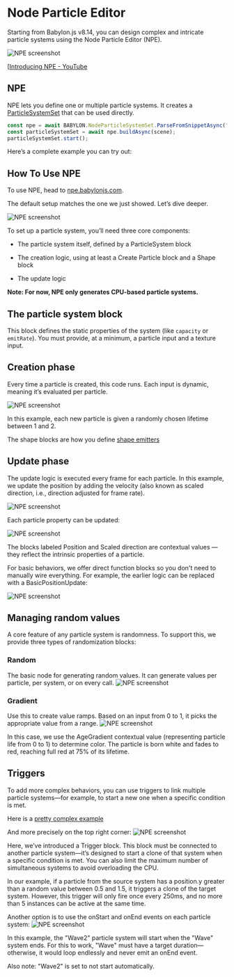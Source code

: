 # Node Particle Editor

Starting from Babylon.js v8.14, you can design complex and intricate particle systems using the Node Particle Editor (NPE).

![NPE screenshot](/img/tools/npe/01.jpg)

[[Introducing NPE - YouTube](https://www.youtube.com/watch?v=oATijHvVfek&ab_channel=SLCCUniversalAccess)

## NPE

NPE lets you define one or multiple particle systems. It creates a [ParticleSystemSet](/features/featuresDeepDive/particles/particle_system/particleHelper#ParticleSystemSet) that can be used directly.

```javascript
const npe = await BABYLON.NodeParticleSystemSet.ParseFromSnippetAsync("#8O4BJ2");
const particleSystemSet = await npe.buildAsync(scene);
particleSystemSet.start();
```

Here’s a complete example you can try out:

<Playground id="#P96UPW" title="NPE" description="Complete example of using a system set from NPE."/>

## How To Use NPE

To use NPE, head to [npe.babylonjs.com](https://npe.babylonjs.com).

The default setup matches the one we just showed. Let’s dive deeper.

![NPE screenshot](/img/tools/npe/02.jpg)

To set up a particle system, you’ll need three core components:

- The particle system itself, defined by a ParticleSystem block

- The creation logic, using at least a Create Particle block and a Shape block

- The update logic

**Note: For now, NPE only generates CPU-based particle systems.**

## The particle system block
This block defines the static properties of the system (like `capacity` or `emitRate`). You must provide, at a minimum, a particle input and a texture input.

## Creation phase
Every time a particle is created, this code runs. Each input is dynamic, meaning it’s evaluated per particle.

![NPE screenshot](/img/tools/npe/03..jpg)

In this example, each new particle is given a randomly chosen lifetime between 1 and 2.

The shape blocks are how you define [shape emitters](/features/featuresDeepDive/particles/particle_system/shape_emitters)

## Update phase

The update logic is executed every frame for each particle. In this example, we update the position by adding the velocity (also known as scaled direction, i.e., direction adjusted for frame rate).

![NPE screenshot](/img/tools/npe/04.jpg)

Each particle property can be updated:

![NPE screenshot](/img/tools/npe/05.jpg)

The blocks labeled Position and Scaled direction are contextual values — they reflect the intrinsic properties of a particle.

For basic behaviors, we offer direct function blocks so you don't need to manually wire everything. For example, the earlier logic can be replaced with a BasicPositionUpdate:

![NPE screenshot](/img/tools/npe/06.jpg)

## Managing random values

A core feature of any particle system is randomness. To support this, we provide three types of randomization blocks:

### Random

The basic node for generating random values. It can generate values per particle, per system, or on every call.
![NPE screenshot](/img/tools/npe/07.jpg)

### Gradient

Use this to create value ramps. Based on an input from 0 to 1, it picks the appropriate value from a range.
![NPE screenshot](/img/tools/npe/08.jpg)

In this case, we use the AgeGradient contextual value (representing particle life from 0 to 1) to determine color. The particle is born white and fades to red, reaching full red at 75% of its lifetime.

## Triggers

To add more complex behaviors, you can use triggers to link multiple particle systems—for example, to start a new one when a specific condition is met.

Here is a [pretty complex example](https://npe.babylonjs.com#K6F1ZB#1)

And more precisely on the top right corner:
![NPE screenshot](/img/tools/npe/09.jpg)

Here, we’ve introduced a Trigger block. This block must be connected to another particle system—it’s designed to start a clone of that system when a specific condition is met.
You can also limit the maximum number of simultaneous systems to avoid overloading the CPU.

In our example, if a particle from the source system has a position.y greater than a random value between 0.5 and 1.5, it triggers a clone of the target system. However, this trigger will only fire once every 250ms, and no more than 5 instances can be active at the same time.

Another option is to use the onStart and onEnd events on each particle system:
![NPE screenshot](/img/tools/npe/10.jpg)

In this example, the "Wave2" particle system will start when the "Wave" system ends. For this to work, "Wave" must have a target duration—otherwise, it would loop endlessly and never emit an onEnd event.

Also note: "Wave2" is set to not start automatically.


